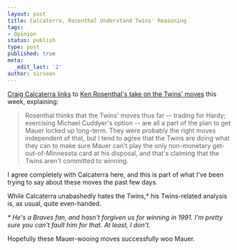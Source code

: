 ```yaml
---
layout: post
title: Calcaterra, Rosenthal Understand Twins' Reasoning
tags:
- Opinion
status: publish
type: post
published: true
meta:
  _edit_last: '2'
author: sirsean
---
```

[Craig Calcaterra links](http://bases.nbcsports.com/2009/11/sunday-morning-rumors-comin-down.html.php) to [Ken Rosenthal's take on the Twins' moves](http://msn.foxsports.com/mlb/story/10336974/Padres-may-be-open-to-dealing-stars) this week, explaining:

> Rosenthal thinks that the Twins' moves thus far -- trading for Hardy; exercising Michael Cuddyer's option -- are all a part of the plan to get Mauer locked up long-term. They were probably the right moves independent of that, but I tend to agree that the Twins are doing what they can to make sure Mauer can't play the only non-monetary get-out-of-Minnesota card at his disposal, and that's claiming that the Twins aren't committed to winning.

I agree completely with Calcaterra here, and this is part of what I've been trying to say about these moves the past few days.

While Calcaterra unabashedly hates the Twins,* his Twins-related analysis is, as usual, quite even-handed.

_* He's a Braves fan, and hasn't forgiven us for winning in 1991. I'm pretty sure you can't fault him for that. At least, I don't._

Hopefully these Mauer-wooing moves successfully woo Mauer.
